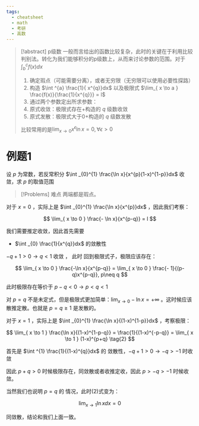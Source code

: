 ```yaml
---
tags:
  - cheatsheet
  - math
  - 考研
  - 高数
---
```

> [!abstract] p级数
> 一般而言给出的函数比较复杂，此时的关键在于利用比较判别法。转化为我们能够积分的p级数上，从而来讨论参数的范围。对于 $\int _{b}^{c} f(x) dx$
> 1. 确定瑕点（可能需要分离），或者无穷限（无穷限可以使用必要性探路）
> 2. 构造 $\int ^{a} \frac{1}{ x^{q}}dx$ 以及极限式 $\lim_{ x \to a } \frac{f(x)}{\frac{1}{x^{q}}} = l$
> 3. 通过两个参数定出所求参数：
> 	1. 原式收敛：极限式存在+构造的 $q$ 级数收敛 
> 	2. 原式发散：极限式大于0+构造的 $q$ 级数发散
> 
> 比较常用的是$\lim_{ x \to 0 }x^{\epsilon}\ln x = 0, \forall \epsilon > 0$ 

# 例题1

设 $p$ 为常数，若反常积分 $\int _{0}^{1} \frac{\ln x}{x^{p}(1-x)^{1-p}}dx$ 收敛，求 $p$ 的取值范围


>[!Problems] 难点
> 两端都是瑕点。

对于 $x = 0$ ，实际上是 $\int _{0}^{1} \frac{\ln x}{x^{p}}dx$ ，因此我们考察：

$$
\lim_{ x \to 0 } \frac{- \ln x}{x^{p-q}} = l
$$

我们需要推定收敛，因此首先需要

- $\int _{0} \frac{1}{x^{q}}dx$ 的敛散性

 $-q + 1 > 0 \to q < 1$ 收敛 ， 此时 回到极限式子，极限应该存在：

$$
\lim_{ x \to 0 } \frac{-\ln x}{x^{p-q}} = \lim_{ x \to 0 } \frac{- 1}{(p-q)x^{p-q}}, p\neq q
$$

此时极限存在等价于 $p-q < 0 \to p < q < 1$

对 $p=q$ 不是未定式，但是极限式更加简单：$\lim_{ x \to 0 } - \ln x = +\infty$ 。这时候应该散推定散。也就是 $p = q \ge 1$ 是发散的。

对于 $x = 1$ ，实际上是 $\int _{0}^{1} \frac{\ln x}{(1-x)^{1-p}}dx$ ，考察极限：

$$
\lim_{ x \to 1 } \frac{\ln x}{(1-x)^{1-p-q}} = \frac{1}{(1-x)^{-p-q}} = \lim_{ x \to 1 } (1-x)^{p+q} \tag{2}
$$

首先是 $\int ^{1} \frac{1}{(1-x)^{q}}dx$ 的 敛散性，$-q + 1 > 0 \to -q > -1$ 时收敛

因此 $p+q > 0$ 时候极限存在，同敛散或者收推定收，因此 $p >  -q > -1$ 时候收敛。

当然我们也说明 $p=q$ 的 情况，此时(2)式变为：

$$
\lim_{ x \to 1 }  \ln x dx = 0
$$

同敛散，结论和我们上面一致。




















